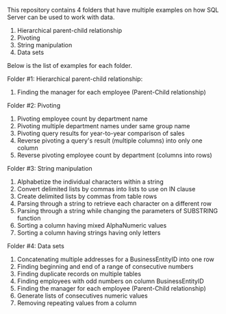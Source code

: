 This repository contains 4 folders that have multiple examples on how SQL Server can be used to work with data.
1) Hierarchical parent-child relationship
2) Pivoting
3) String manipulation
4) Data sets


Below is the list of examples for each folder.

Folder #1: Hierarchical parent-child relationship:
1) Finding the manager for each employee (Parent-Child relationship)


Folder #2: Pivoting
1) Pivoting employee count by department name
2) Pivoting multiple department names under same group name
3) Pivoting query results for year-to-year comparison of sales
4) Reverse pivoting a query's result (multiple columns) into only one column
5) Reverse pivoting employee count by department (columns into rows)


Folder #3: String manipulation
1) Alphabetize the individual characters within a string
2) Convert delimited lists by commas into lists to use on IN clause
3) Create delimited lists by commas from table rows
4) Parsing through a string to retrieve each character on a different row
5) Parsing through a string while changing the parameters of SUBSTRING function
6) Sorting a column having mixed AlphaNumeric values
7) Sorting a column having strings having only letters


Folder #4: Data sets
1) Concatenating multiple addresses for a BusinessEntityID into one row
2) Finding beginning and end of a range of consecutive numbers
3) Finding duplicate records on multiple tables
4) Finding employees with odd numbers on column BusinessEntityID
5) Finding the manager for each employee (Parent-Child relationship)
6) Generate lists of consecutives numeric values
7) Removing repeating values from a column
